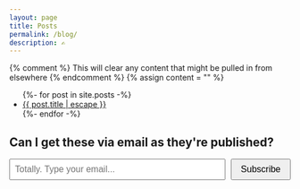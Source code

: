 ```yaml
---
layout: page
title: Posts
permalink: /blog/
description: ✍
---
```


{% comment %}
This will clear any content that might be pulled in from elsewhere
{% endcomment %}
{% assign content = "" %}

<ul class="post-list">
  {%- for post in site.posts -%}
  <li>
    <a class="post-link" href="{{ post.url | relative_url }}">{{ post.title | escape }}</a>
  </li>
  {%- endfor -%}
</ul>

## Can I get these via email as they're published?

<div id="mc_embed_signup">
    <form action="https://berens.us17.list-manage.com/subscribe/post?u=488257f22066b5de5ab8818a3&amp;id=feebd26a5e&amp;f_id=000b15e1f0" method="post" id="mc-embedded-subscribe-form" name="mc-embedded-subscribe-form" class="validate" target="_self" novalidate="">
        <div id="mc_embed_signup_scroll" style="display: flex; align-items: center;">
            <div class="mc-field-group" style="margin-right: 10px; flex-grow: 1;">
                <input type="email" name="EMAIL" class="required email" id="mce-EMAIL" required="" value="" placeholder="Totally. Type your email..." style="width: 100%; min-width: 120px; padding: 8px; font-size: 16px;">
            </div>
            <div aria-hidden="true" style="position: absolute; left: -5000px;">
                <input type="text" name="b_488257f22066b5de5ab8818a3_feebd26a5e" tabindex="-1" value="">
            </div>
            <div class="clear foot">
                <input type="submit" name="subscribe" id="mc-embedded-subscribe" class="button" value="Subscribe" style="padding: 8px 16px; font-size: 16px;">
            </div>
        </div>
    </form>
</div>